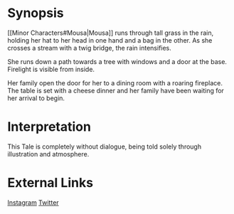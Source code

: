 # Synopsis
[[Minor Characters#Mousa|Mousa]] runs through tall grass in the rain, holding her hat to her head in one hand and a bag in the other. As she crosses a stream with a twig bridge, the rain intensifies.

She runs down a path towards a tree with windows and a door at the base. Firelight is visible from inside.

Her family open the door for her to a dining room with a roaring fireplace. The table is set with a cheese dinner and her family have been waiting for her arrival to begin.

# Interpretation
This Tale is completely without dialogue, being told solely through illustration and atmosphere.

# External Links
[Instagram](https://www.instagram.com/p/B3GMwFjjulH/)
[Twitter]()